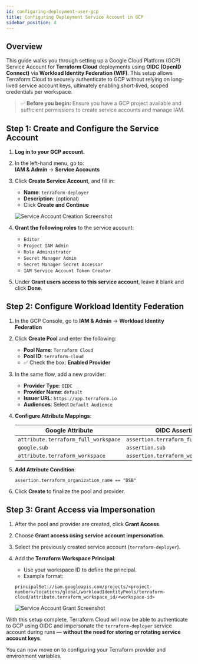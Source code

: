 ```yaml
---
id: configuring-deployment-user-gcp
title: Configuring Deployment Service Account in GCP
sidebar_position: 4
---
```


## Overview

This guide walks you through setting up a Google Cloud Platform (GCP) Service Account for **Terraform Cloud** deployments using **OIDC (OpenID Connect)** via **Workload Identity Federation (WIF)**. This setup allows Terraform Cloud to securely authenticate to GCP without relying on long-lived service account keys, ultimately enabling short-lived, scoped credentials per workspace.

> ✅ **Before you begin:** Ensure you have a GCP project available and sufficient permissions to create service accounts and manage IAM.

## Step 1: Create and Configure the Service Account

1. **Log in to your GCP account.**

2. In the left-hand menu, go to:  
   **IAM & Admin** → **Service Accounts**

3. Click **Create Service Account**, and fill in:
   - **Name**: `terraform-deployer`
   - **Description**: (optional)
   - Click **Create and Continue**

   ![Service Account Creation Screenshot](/img/projects/devsecops-pipeline-gcp/setup/service-account-creation.png)

4. **Grant the following roles** to the service account:
   - `Editor`
   - `Project IAM Admin`
   - `Role Administrator`
   - `Secret Manager Admin`
   - `Secret Manager Secret Accessor`
   - `IAM Service Account Token Creator`

5. Under **Grant users access to this service account**, leave it blank and click **Done**.

## Step 2: Configure Workload Identity Federation

1. In the GCP Console, go to **IAM & Admin** → **Workload Identity Federation**

2. Click **Create Pool** and enter the following:
   - **Pool Name**: `Terraform Cloud`
   - **Pool ID**: `terraform-cloud`
   - ✅ Check the box: **Enabled Provider**

3. In the same flow, add a new provider:
   - **Provider Type**: `OIDC`
   - **Provider Name**: `default`
   - **Issuer URL**: `https://app.terraform.io`
   - **Audiences**: Select `Default Audience`

4. **Configure Attribute Mappings**:

   | Google Attribute                     | OIDC Assertion                       |
   | ------------------------------------ | ------------------------------------ |
   | `attribute.terraform_full_workspace` | `assertion.terraform_full_workspace` |
   | `google.sub`                         | `assertion.sub`                      |
   | `attribute.terraform_workspace`      | `assertion.terraform_workspace_id`   |

5. **Add Attribute Condition**:

   ```hcl
   assertion.terraform_organization_name == "DSB"
   ```

6. Click **Create** to finalize the pool and provider.

## Step 3: Grant Access via Impersonation

1. After the pool and provider are created, click **Grant Access**.

2. Choose **Grant access using service account impersonation**.

3. Select the previously created service account (`terraform-deployer`).

4. Add the **Terraform Workspace Principal**:
   - Use your workspace ID to define the principal.
   - Example format:

   ```text
   principalSet://iam.googleapis.com/projects/<project-number>/locations/global/workloadIdentityPools/terraform-cloud/attribute.terraform_workspace_id/<workspace-id>
   ```

   ![Service Account Grant Screenshot](/img/projects/devsecops-pipeline-gcp/setup/grant-sa-permissions-oidc.png)

With this setup complete, Terraform Cloud will now be able to authenticate to GCP using OIDC and impersonate the `terraform-deployer` service account during runs — **without the need for storing or rotating service account keys**.

You can now move on to configuring your Terraform provider and environment variables.
